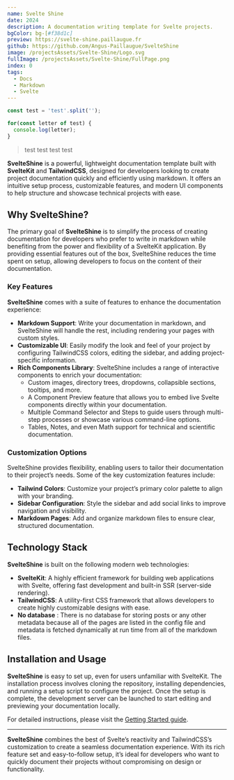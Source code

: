 ```yaml
---
name: Svelte Shine
date: 2024
description: A documentation writing template for Svelte projects.
bgColor: bg-[#f38d1c]
preview: https://svelte-shine.paillaugue.fr
github: https://github.com/Angus-Paillaugue/SvelteShine
image: /projectsAssets/Svelte-Shine/Logo.svg
fullImage: /projectsAssets/Svelte-Shine/FullPage.png
index: 0
tags:
  - Docs
  - Markdown
  - Svelte
---
```



```js
const test = 'test'.split('');

for(const letter of test) {
  console.log(letter);
}
```

> test
> test test test

**SvelteShine** is a powerful, lightweight documentation template built with **SvelteKit** and **TailwindCSS**, designed for developers looking to create project documentation quickly and efficiently using markdown. It offers an intuitive setup process, customizable features, and modern UI components to help structure and showcase technical projects with ease.

## Why SvelteShine?

The primary goal of **SvelteShine** is to simplify the process of creating documentation for developers who prefer to write in markdown while benefiting from the power and flexibility of a SvelteKit application. By providing essential features out of the box, SvelteShine reduces the time spent on setup, allowing developers to focus on the content of their documentation.

### Key Features

**SvelteShine** comes with a suite of features to enhance the documentation experience:

- **Markdown Support**: Write your documentation in markdown, and SvelteShine will handle the rest, including rendering your pages with custom styles.
- **Customizable UI**: Easily modify the look and feel of your project by configuring TailwindCSS colors, editing the sidebar, and adding project-specific information.
- **Rich Components Library**: SvelteShine includes a range of interactive components to enrich your documentation:
  - Custom images, directory trees, dropdowns, collapsible sections, tooltips, and more.
  - A Component Preview feature that allows you to embed live Svelte components directly within your documentation.
  - Multiple Command Selector and Steps to guide users through multi-step processes or showcase various command-line options.
  - Tables, Notes, and even Math support for technical and scientific documentation.

### Customization Options

SvelteShine provides flexibility, enabling users to tailor their documentation to their project’s needs. Some of the key customization features include:

- **Tailwind Colors**: Customize your project’s primary color palette to align with your branding.
- **Sidebar Configuration**: Style the sidebar and add social links to improve navigation and visibility.
- **Markdown Pages**: Add and organize markdown files to ensure clear, structured documentation.

## Technology Stack

**SvelteShine** is built on the following modern web technologies:

- **SvelteKit**: A highly efficient framework for building web applications with Svelte, offering fast development and built-in SSR (server-side rendering).
- **TailwindCSS**: A utility-first CSS framework that allows developers to create highly customizable designs with ease.
- **No database** : There is no database for storing posts or any other metadata because all of the pages are listed in the config file and metadata is fetched dynamically at run time from all of the markdown files.

## Installation and Usage

**SvelteShine** is easy to set up, even for users unfamiliar with SvelteKit. The installation process involves cloning the repository, installing dependencies, and running a setup script to configure the project. Once the setup is complete, the development server can be launched to start editing and previewing your documentation locally.

For detailed instructions, please visit the [Getting Started guide](https://svelte-shine.paillaugue.fr/docs/Quickstart).

---

**SvelteShine** combines the best of Svelte’s reactivity and TailwindCSS’s customization to create a seamless documentation experience. With its rich feature set and easy-to-follow setup, it’s ideal for developers who want to quickly document their projects without compromising on design or functionality.
